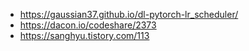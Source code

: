 - https://gaussian37.github.io/dl-pytorch-lr_scheduler/
- https://dacon.io/codeshare/2373
- https://sanghyu.tistory.com/113